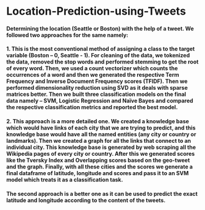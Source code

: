 # Location-Prediction-using-Tweets

#### Determining the location (Seattle or Boston) with the help of a tweet. We followed two approaches for the same namely:

#### 1. This is the most conventional method of assigning a class to the target variable (Boston – 0, Seattle - 1). For cleaning of the data, we tokenized the data, removed the stop words and performed stemming to get the root of every word. Then, we used a count vectorizer which counts the occurrences of a word and then we generated the respective Term Frequency and Inverse Document Frequency scores (TFIDF).  Then we performed dimensionality reduction using SVD as it deals with sparse matrices better. Then we built three classification models on the final data namely – SVM, Logistic Regression and Naïve Bayes and compared the respective classification metrics and reported the best model.

#### 2. This approach is a more detailed one. We created a knowledge base which would have links of each city that we are trying to predict, and this knowledge base would have all the named entities (any city or country or landmarks). Then we created a graph for all the links that connect to an individual city. This knowledge base is generated by web scraping all the Wikipedia pages of every city or country. After this we generated scores like the Tversky Index and Overlapping scores based on the geo-tweet and the graph. Finally, with all these cities and the scores we generate a final dataframe of latitude, longitude and scores and pass it to an SVM model which treats it as a classification task.

#### The second approach is a better one as it can be used to predict the exact latitude and longitude according to the content of the tweets.


